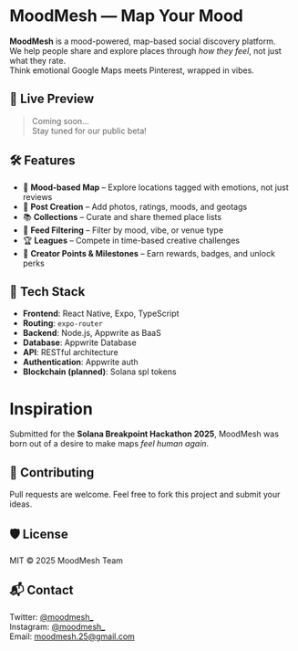 # MoodMesh — Map Your Mood

**MoodMesh** is a mood-powered, map-based social discovery platform.  
We help people share and explore places through *how they feel*, not just what they rate.  
Think emotional Google Maps meets Pinterest, wrapped in vibes.

## 🚀 Live Preview

> Coming soon...  
> Stay tuned for our public beta!


## 🛠️ Features

- 📍 **Mood-based Map** – Explore locations tagged with emotions, not just reviews  
- 🧾 **Post Creation** – Add photos, ratings, moods, and geotags  
- 📚 **Collections** – Curate and share themed place lists  
- 🔄 **Feed Filtering** – Filter by mood, vibe, or venue type  
- 🏆 **Leagues** – Compete in time-based creative challenges  
- 🎯 **Creator Points & Milestones** – Earn rewards, badges, and unlock perks


## 🧱 Tech Stack

- **Frontend**: React Native, Expo, TypeScript  
- **Routing**: `expo-router`  
- **Backend**: Node.js, Appwrite as BaaS 
- **Database**: Appwrite Database  
- **API**: RESTful architecture  
- **Authentication**: Appwrite auth 
- **Blockchain (planned)**: Solana spl tokens  


# Inspiration

Submitted for the **Solana Breakpoint Hackathon 2025**, MoodMesh was born out of a desire to make maps *feel human again*.

## 🤝 Contributing

Pull requests are welcome. Feel free to fork this project and submit your ideas.

## 🛡️ License

MIT © 2025 MoodMesh Team

## 📬 Contact

Twitter: [@moodmesh_](https://twitter.com/moodmesh_)  
Instagram: [@moodmesh_](https://instagram.com/moodmesh_)  
Email: moodmesh.25@gmail.com